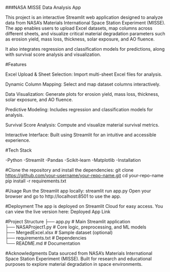 ###NASA MISSE Data Analysis App

This project is an interactive Streamlit web application designed to analyze data from NASA’s Materials International Space Station Experiment (MISSE). The app enables users to upload Excel datasets, map columns across different sheets, and visualize critical material degradation parameters such as erosion yield, mass loss, thickness, solar exposure, and AO fluence.

It also integrates regression and classification models for predictions, along with survival score analysis and visualization.

#Features

Excel Upload & Sheet Selection: Import multi-sheet Excel files for analysis.

Dynamic Column Mapping: Select and map dataset columns interactively.

Data Visualization: Generate plots for erosion yield, mass loss, thickness, solar exposure, and AO fluence.

Predictive Modeling: Includes regression and classification models for analysis.

Survival Score Analysis: Compute and visualize material survival metrics.

Interactive Interface: Built using Streamlit for an intuitive and accessible experience.

#Tech Stack

-Python
-Streamlit
-Pandas
-Scikit-learn
-Matplotlib
-Installation

#Clone the repository and install the dependencies:
git clone https://github.com/your-username/your-repo-name.git
cd your-repo-name
pip install -r requirements.txt

#Usage
Run the Streamlit app locally:
streamlit run app.py
Open your browser and go to http://localhost:8501 to use the app.

#Deployment
The app is deployed on Streamlit Cloud for easy access.
You can view the live version here:
Deployed App Link

#Project Structure
├── app.py              # Main Streamlit application  
├── NASAProject1.py     # Core logic, preprocessing, and ML models  
├── MergedExcel.xlsx    # Sample dataset (optional)  
├── requirements.txt    # Dependencies  
└── README.md           # Documentation  

#Acknowledgments
Data sourced from NASA’s Materials International Space Station Experiment (MISSE).
Built for research and educational purposes to explore material degradation in space environments.
